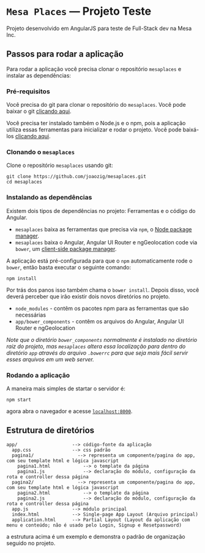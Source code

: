 # `Mesa Places` — Projeto Teste

Projeto desenvolvido em AngularJS para teste de Full-Stack dev na Mesa Inc.


## Passos para rodar a aplicação

Para rodar a aplicação você precisa clonar o repositório `mesaplaces` e instalar as dependências:

### Pré-requisitos

Você precisa do git para clonar o repositório do `mesaplaces`. Você pode baixar o git [clicando aqui][git].

Você precisa ter instalado também o Node.js e o npm, pois a aplicação utiliza essas ferramentas para inicializar e rodar o projeto. Você pode baixá-los [clicando aqui][node].

### Clonando o `mesaplaces`

Clone o repositório `mesaplaces` usando git:

```
git clone https://github.com/joaozig/mesaplaces.git
cd mesaplaces
```

### Instalando as dependências

Existem dois tipos de dependências no projeto: Ferramentas e o código do Angular.

* `mesaplaces` baixa as ferramentas que precisa via `npm`, o [Node package manager][npm].
* `mesaplaces` baixa o Angular, Angular UI Router e ngGeolocation code via `bower`, um [client-side package manager][bower].

A aplicação está pré-configurada para que o `npm` automaticamente rode o `bower`, então basta executar o seguinte comando:

```
npm install
```

Por trás dos panos isso também chama o `bower install`. Depois disso, você deverá perceber que irão existir dois novos diretórios no projeto.

* `node_modules` - contêm os pacotes npm para as ferramentas que são necessárias
* `app/bower_components` - contêm os arquivos do Angular, Angular UI Router e ngGeolocation

*Note que o diretório `bower_components` normalmente é instalado no diretório raiz do projeto, mas `mesaplaces` altera essa localização para dentro do diretório `app` através do arquivo `.bowerrc` para que seja mais fácil servir esses arquivos em um web server.*

### Rodando a aplicação

A maneira mais simples de startar o servidor é:

```
npm start
```

agora abra o navegador e acesse [`localhost:8000`][local-app-url].


## Estrutura de diretórios

```
app/                    --> código-fonte da aplicação
  app.css               --> css padrão
  pagina1/                --> representa um componente/pagina do app, com seu template html e lógica javascript
    pagina1.html            --> o template da página
    pagina1.js              --> declaração do módulo, configuração da rota e controller dessa página
  pagina2/                --> representa um componente/pagina do app, com seu template html e lógica javascript
    pagina2.html            --> o template da página
    pagina2.js              --> declaração do módulo, configuração da rota e controller dessa página
  app.js                --> módulo principal
  index.html            --> Single-page App Layout (Arquivo principal)
  application.html      --> Partial Layout (Layout da aplicação com menu e conteúdo; não é usado pelo Login, Signup e Resetpassword)
```

a estrutura acima é um exemplo e demonstra o padrão de organização seguido no projeto.

[bower]: http://bower.io/
[git]: https://git-scm.com/
[http-server]: https://github.com/indexzero/http-server
[local-app-url]: http://localhost:8000
[node]: https://nodejs.org/
[npm]: https://www.npmjs.org/
